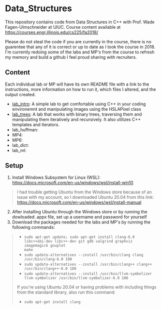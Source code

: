 # Data_Structures
This repository contains code from Data Structures in C++ with Prof. Wade Fagen-Ulmschneider at UIUC. Course content available at https://courses.engr.illinois.edu/cs225/fa2018/  
  
Please do not steal the code if you are currently in the course, there is no guarentee that any of it is correct or up to date as I took the course in 2018. I'm currently redoing some of the labs and MP's from the course to refresh my memory and build a github I feel proud sharing with recruiters.

## Content
Each individual lab or MP will have its own README file with a link to the instructions, more information on how to run it, which files I altered, and the output created. 
  
* [lab_intro](https://github.com/monk200/Data_Structures/tree/main/lab_intro): A simple lab to get comfortable using C++ in your coding environemnt and manipulating images using the HSLAPixel class  
* [lab_trees](https://github.com/monk200/Data_Structures/tree/main/lab_trees): A lab that works with binary trees, traversing them and manipulating them iteratively and recursively. It also utilizes C++ templates and iterators.  
* lab_huffman:  
* MP4:  
* MP6:  
* lab_dict:  
* lab_ml:  

## Setup
1. Install Windows Subsystem for Linux (WSL): https://docs.microsoft.com/en-us/windows/wsl/install-win10  
> I had trouble getting Ubuntu from the Windows store because of an issue with my account, so I downloaded Ubuntu 20.04 from this link: https://docs.microsoft.com/en-us/windows/wsl/install-manual
2. After installing Ubuntu through the Windows store or by running the dowloaded .appx file, set up a username and password for yourself
3. Download the packages needed for the labs and MP's by running the following commands:

> - <code>sudo apt-get update; sudo apt-get install clang-6.0 libc++abi-dev libc++-dev git gdb valgrind graphviz imagemagick gnuplot make</code>  
> - <code>sudo update-alternatives --install /usr/bin/clang clang /usr/bin/clang-6.0 100</code>
> - <code>sudo update-alternatives --install /usr/bin/clang++ clang++ /usr/bin/clang++-6.0 100</code>
> - <code>sudo update-alternatives --install /usr/bin/llvm-symbolizer llvm-symbolizer /usr/bin/llvm-symbolizer-6.0 100</code>  
>   
> If you're using Ubuntu 20.04 or having problems with including things from the standard library, also run this command:
> - <code>sudo apt-get install clang</code>

